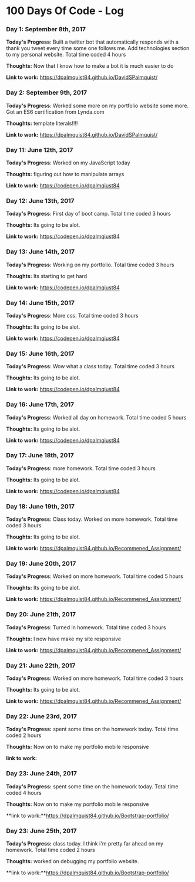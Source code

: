 # 100 Days Of Code - Log

### Day 1: September 8th, 2017


**Today's Progress**: Built a twitter bot that automatically responds with a thank you tweet every time some one follows me.  Add technologies section to my personal website.  Total time coded 4 hours

**Thoughts:** Now that I know how to make a bot it is much easier to do

**Link to work:** https://dpalmquist84.github.io/DavidSPalmquist/

### Day 2: September 9th, 2017


**Today's Progress**: Worked some more on my portfolio website some more.  Got an ES6 certification from Lynda.com

**Thoughts:**  template literals!!!!

**Link to work:** https://dpalmquist84.github.io/DavidSPalmquist/



### Day 11: June 12th, 2017

**Today's Progress**:  Worked on my JavaScript today

**Thoughts:** figuring out how to manipulate arrays

**Link to work:** https://codepen.io/dpalmqiust84

### Day 12: June 13th, 2017

**Today's Progress**: First day of boot camp.  Total time coded 3 hours

**Thoughts:** Its going to be alot.  

**Link to work:** https://codepen.io/dpalmqiust84

### Day 13: June 14th, 2017

**Today's Progress**: Working on my portfolio.  Total time coded 3 hours

**Thoughts:** Its starting to get hard  

**Link to work:** https://codepen.io/dpalmqiust84

### Day 14: June 15th, 2017

**Today's Progress**: More css.  Total time coded 3 hours

**Thoughts:** Its going to be alot.  

**Link to work:** https://codepen.io/dpalmqiust84

### Day 15: June 16th, 2017

**Today's Progress**: Wow what a class today.  Total time coded 3 hours

**Thoughts:** Its going to be alot.  

**Link to work:** https://codepen.io/dpalmqiust84

### Day 16: June 17th, 2017

**Today's Progress**: Worked all day on homework.  Total time coded 5 hours

**Thoughts:** Its going to be alot.  

**Link to work:** https://codepen.io/dpalmqiust84

### Day 17: June 18th, 2017

**Today's Progress**: more homework.  Total time coded 3 hours

**Thoughts:** Its going to be alot.  

**Link to work:** https://codepen.io/dpalmqiust84

### Day 18: June 19th, 2017

**Today's Progress**: Class today.  Worked on more homework.  Total time coded 3 hours

**Thoughts:** Its going to be alot.  

**Link to work:** https://dpalmquist84.github.io/Recommened_Assignment/

### Day 19: June 20th, 2017

**Today's Progress**: Worked on more homework.  Total time coded 5 hours

**Thoughts:** Its going to be alot.  

**Link to work:** https://dpalmquist84.github.io/Recommened_Assignment/

### Day 20: June 21th, 2017

**Today's Progress**: Turned in homework.  Total time coded 3 hours

**Thoughts:** I now have make my site responsive  

**Link to work:** https://dpalmquist84.github.io/Recommened_Assignment/

### Day 21: June 22th, 2017

**Today's Progress**: Worked on more homework.  Total time coded 3 hours

**Thoughts:** Its going to be alot.  

**Link to work:** https://dpalmquist84.github.io/Recommened_Assignment/

### Day 22: June 23rd, 2017

**Today's Progress:** spent some time on the homework today.  Total time coded 2 hours

**Thoughts:** Now on to make my portfolio mobile responsive

**link to work:**

### Day 23: June 24th, 2017

**Today's Progress:** spent some time on the homework today.  Total time coded 4 hours

**Thoughts:** Now on to make my portfolio mobile responsive

**link to work:**https://dpalmquist84.github.io/Bootstrap-portfolio/

### Day 23: June 25th, 2017

**Today's Progress:** class today.  I think i'm pretty far ahead on my homework.  Total time coded 2 hours

**Thoughts:** worked on debugging my portfolio website.

**link to work:**https://dpalmquist84.github.io/Bootstrap-portfolio/










